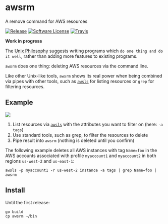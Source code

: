 # awsrm

A remove command for AWS resources

[![Release](https://img.shields.io/github/release/jckuester/awsrm.svg?style=for-the-badge)](https://github.com/jckuester/awsrm/releases/latest)
[![Software License](https://img.shields.io/badge/license-MIT-brightgreen.svg?style=for-the-badge)](/LICENSE.md)
[![Travis](https://img.shields.io/travis/jckuester/awsrm/master.svg?style=for-the-badge)](https://travis-ci.org/jckuester/awsrm)

**Work in progress**

The [Unix Philosophy](https://en.wikipedia.org/wiki/Unix_philosophy#Do_One_Thing_and_Do_It_Well) suggests
writing programs which `do one thing and do it well`, rather than adding more features to existing programs.

`awsrm` does one thing: deleting AWS resources via the command line.

Like other Unix-like tools, `awsrm` shows its real power when being combined via pipes with other tools,
such as [`awsls`](https://github.com/jckuester/awsls) for listing resources or `grep` for filtering resources.

## Example

![](img/pipe-iam-role.gif)

1. List resources via [`awsls`](https://github.com/jckuester/awsls) with the attributes you want to filter on
   (here: `-a tags`)
2. Use standard tools, such as grep, to filter the resources to delete
3. Pipe result into `awsrm` (nothing is deleted until you confirm)

The following example deletes all AWS instances with tag `Name=foo` in the AWS accounts associated with
 profile `myaccount1` and `myaccount2` in both regions `us-west-2` and `us-east-1`:

    awsls -p myaccount1 -r us-west-2 instance -a tags | grep Name=foo | awsrm
    
## Install

Until the first release:
    
    go build
    cp awsrm ~/bin   